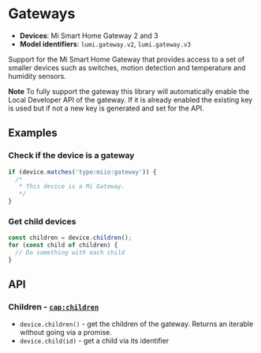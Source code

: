 # Gateways

- **Devices**: Mi Smart Home Gateway 2 and 3
- **Model identifiers**: `lumi.gateway.v2`, `lumi.gateway.v3`

Support for the Mi Smart Home Gateway that provides access to a set of smaller
devices such as switches, motion detection and temperature and humidity sensors.

**Note** To fully support the gateway this library will automatically enable
the Local Developer API of the gateway. If it is already enabled the existing
key is used but if not a new key is generated and set for the API.

## Examples

### Check if the device is a gateway

```javascript
if (device.matches('type:miio:gateway')) {
  /*
   * This device is a Mi Gateway.
   */
}
```

### Get child devices

```javascript
const children = device.children();
for (const child of children) {
  // Do something with each child
}
```

## API

### Children - [`cap:children`][children]

- `device.children()` - get the children of the gateway. Returns an iterable without going via a promise.
- `device.child(id)` - get a child via its identifier

[children]: http://abstract-things.readthedocs.io/en/latest/common/children.html
